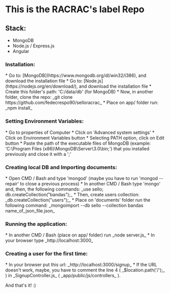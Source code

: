 # This is the RACRAC's label Repo
## Stack:
* MongoDB
* Node.js / Express.js
* Angular
<h3>Installation:</h3>
* Go to: [MongoDB](https://www.mongodb.org/dl/win32/i386), and download the installation file
* Go to: [Node.js](https://nodejs.org/en/download/), and download the installation file
* Create this folder's path: 'C:/data/db' (for MongoDB)
* Now, in another folder, clone the repo: _git clone https://github.com/fedecrespo90/selloracrac_
* Place on app/ folder run: _npm install_
<h3>Setting Environment Variables:</h3>
* Go to properties of Computer
* Click on 'Advanced system settings'
* Click on Environment Variables button
* Selecting PATH option, click on Edit button
* Paste the path of the executable files of MongoDB (example: 'C:\Program Files (x86)\MongoDB\Server\3.0\bin;') that you installed previously and close it with a ';'
<h3>Creating local DB and Importing documents:</h3>
* Open CMD / Bash and type 'mongod' (maybe you have to run 'mongod --repair' to close a previous process)
* In another CMD / Bash type 'mongo' and, then, the following commands: _use sello; db.createCollection("bandas");_
* Then, create users collection: _db.createCollection("users");_
* Place on 'documents' folder run the following command: _mongoimport --db sello --collection bandas name_of_json_file.json_
<h3>Running the application:</h3>
* In another CMD / Bash (place on app/ folder) run _node server.js_
* In your browser type _http://localhost:3000_
<h3>Creating a user for the first time:</h3>
* In your browser put this url: _http://localhost:3000/signup_
* If the URL doesn't work, maybe, you have to comment the line 4 ( _$location.path('/');_ ) in _SignupController.js_ ( _app/public/js/controllers_ ).

And that's it! :)
